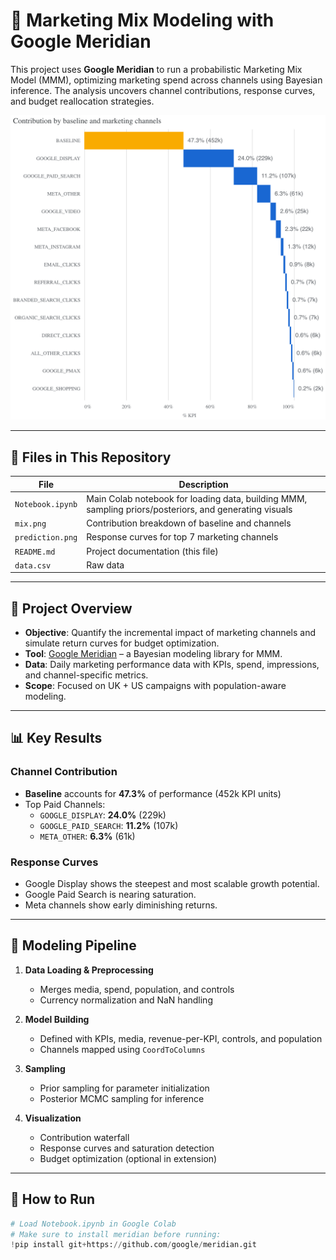 # 🧠 Marketing Mix Modeling with Google Meridian

This project uses **Google Meridian** to run a probabilistic Marketing Mix Model (MMM), optimizing marketing spend across channels using Bayesian inference. The analysis uncovers channel contributions, response curves, and budget reallocation strategies.

![mix.png](./mix.png)

---

## 📁 Files in This Repository

| File             | Description |
|------------------|-------------|
| `Notebook.ipynb` | Main Colab notebook for loading data, building MMM, sampling priors/posteriors, and generating visuals |
| `mix.png`        | Contribution breakdown of baseline and channels |
| `prediction.png` | Response curves for top 7 marketing channels |
| `README.md`      | Project documentation (this file) |
| `data.csv`       | Raw data |

---

## 🧩 Project Overview

- **Objective**: Quantify the incremental impact of marketing channels and simulate return curves for budget optimization.
- **Tool**: [Google Meridian](https://github.com/google/meridian) – a Bayesian modeling library for MMM.
- **Data**: Daily marketing performance data with KPIs, spend, impressions, and channel-specific metrics.
- **Scope**: Focused on UK + US campaigns with population-aware modeling.

---

## 📊 Key Results

### Channel Contribution
- **Baseline** accounts for **47.3%** of performance (452k KPI units)
- Top Paid Channels:
  - `GOOGLE_DISPLAY`: **24.0%** (229k)
  - `GOOGLE_PAID_SEARCH`: **11.2%** (107k)
  - `META_OTHER`: **6.3%** (61k)

### Response Curves
- Google Display shows the steepest and most scalable growth potential.
- Google Paid Search is nearing saturation.
- Meta channels show early diminishing returns.

---

## 🧪 Modeling Pipeline

1. **Data Loading & Preprocessing**
   - Merges media, spend, population, and controls
   - Currency normalization and NaN handling

2. **Model Building**
   - Defined with KPIs, media, revenue-per-KPI, controls, and population
   - Channels mapped using `CoordToColumns`

3. **Sampling**
   - Prior sampling for parameter initialization
   - Posterior MCMC sampling for inference

4. **Visualization**
   - Contribution waterfall
   - Response curves and saturation detection
   - Budget optimization (optional in extension)

---

## 📌 How to Run

```python
# Load Notebook.ipynb in Google Colab
# Make sure to install meridian before running:
!pip install git+https://github.com/google/meridian.git

